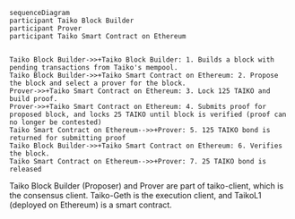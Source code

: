 ```mermaid
sequenceDiagram
participant Taiko Block Builder
participant Prover
participant Taiko Smart Contract on Ethereum


Taiko Block Builder->>+Taiko Block Builder: 1. Builds a block with pending transactions from Taiko's mempool.
Taiko Block Builder->>+Taiko Smart Contract on Ethereum: 2. Propose the block and select a prover for the block.
Prover->>+Taiko Smart Contract on Ethereum: 3. Lock 125 TAIKO and build proof.
Prover->>+Taiko Smart Contract on Ethereum: 4. Submits proof for proposed block, and locks 25 TAIKO until block is verified (proof can no longer be contested)
Taiko Smart Contract on Ethereum-->>+Prover: 5. 125 TAIKO bond is returned for submitting proof
Taiko Block Builder->>+Taiko Smart Contract on Ethereum: 6. Verifies the block.
Taiko Smart Contract on Ethereum-->>+Prover: 7. 25 TAIKO bond is released
```

Taiko Block Builder (Proposer) and Prover are part of taiko-client, which is the consensus client. Taiko-Geth is the execution client, and TaikoL1 (deployed on Ethereum) is a smart contract.
